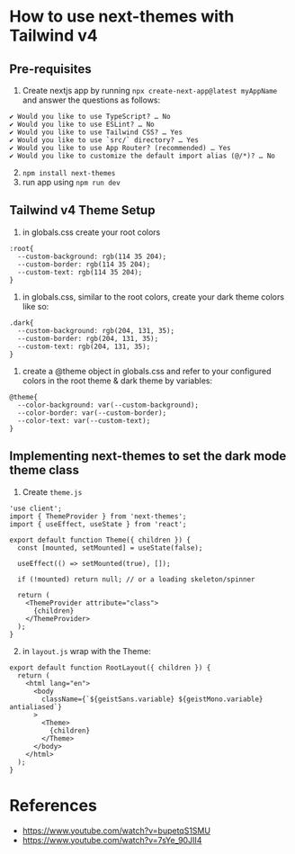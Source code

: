 # How to use next-themes with Tailwind v4

## Pre-requisites
1. Create nextjs app by running `npx create-next-app@latest myAppName` and answer the questions as follows: 
```
✔ Would you like to use TypeScript? … No 
✔ Would you like to use ESLint? … No 
✔ Would you like to use Tailwind CSS? … Yes
✔ Would you like to use `src/` directory? … Yes
✔ Would you like to use App Router? (recommended) … Yes
✔ Would you like to customize the default import alias (@/*)? … No 
```
2. `npm install next-themes`
3. run app using `npm run dev`

## Tailwind v4 Theme Setup
1. in globals.css create your root colors
```
:root{
  --custom-background: rgb(114 35 204);
  --custom-border: rgb(114 35 204);
  --custom-text: rgb(114 35 204);
}
```
1. in globals.css, similar to the root colors, create your dark theme colors like so:
```
.dark{
  --custom-background: rgb(204, 131, 35);
  --custom-border: rgb(204, 131, 35);
  --custom-text: rgb(204, 131, 35);
}
```
1. create a @theme object in globals.css and refer to your configured colors in the root theme & dark theme by variables:
```
@theme{
  --color-background: var(--custom-background); 
  --color-border: var(--custom-border); 
  --color-text: var(--custom-text); 
}
```

## Implementing next-themes to set the dark mode theme class
1. Create `theme.js`
```
'use client';
import { ThemeProvider } from 'next-themes';
import { useEffect, useState } from 'react';

export default function Theme({ children }) {
  const [mounted, setMounted] = useState(false);

  useEffect(() => setMounted(true), []);

  if (!mounted) return null; // or a loading skeleton/spinner

  return (
    <ThemeProvider attribute="class">
      {children}
    </ThemeProvider>
  );
}
```
2. in `layout.js` wrap with the Theme: 
```
export default function RootLayout({ children }) {
  return (
    <html lang="en">
      <body
        className={`${geistSans.variable} ${geistMono.variable} antialiased`}
      >
        <Theme>
          {children}
        </Theme>
      </body>
    </html>
  );
}
```

# References
- https://www.youtube.com/watch?v=bupetqS1SMU
- https://www.youtube.com/watch?v=7sYe_90JII4